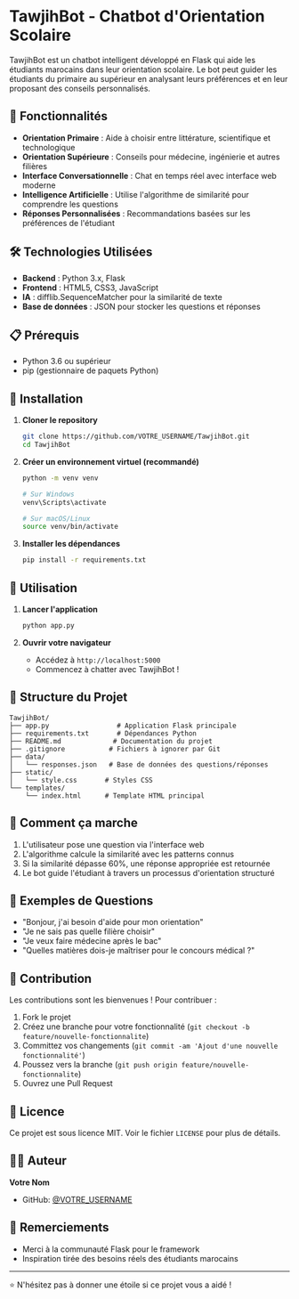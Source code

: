 # TawjihBot - Chatbot d'Orientation Scolaire

TawjihBot est un chatbot intelligent développé en Flask qui aide les étudiants marocains dans leur orientation scolaire. Le bot peut guider les étudiants du primaire au supérieur en analysant leurs préférences et en leur proposant des conseils personnalisés.

## 🚀 Fonctionnalités

- **Orientation Primaire** : Aide à choisir entre littérature, scientifique et technologique
- **Orientation Supérieure** : Conseils pour médecine, ingénierie et autres filières
- **Interface Conversationnelle** : Chat en temps réel avec interface web moderne
- **Intelligence Artificielle** : Utilise l'algorithme de similarité pour comprendre les questions
- **Réponses Personnalisées** : Recommandations basées sur les préférences de l'étudiant

## 🛠️ Technologies Utilisées

- **Backend** : Python 3.x, Flask
- **Frontend** : HTML5, CSS3, JavaScript
- **IA** : difflib.SequenceMatcher pour la similarité de texte
- **Base de données** : JSON pour stocker les questions et réponses

## 📋 Prérequis

- Python 3.6 ou supérieur
- pip (gestionnaire de paquets Python)

## 🔧 Installation

1. **Cloner le repository**
   ```bash
   git clone https://github.com/VOTRE_USERNAME/TawjihBot.git
   cd TawjihBot
   ```

2. **Créer un environnement virtuel (recommandé)**
   ```bash
   python -m venv venv
   
   # Sur Windows
   venv\Scripts\activate
   
   # Sur macOS/Linux
   source venv/bin/activate
   ```

3. **Installer les dépendances**
   ```bash
   pip install -r requirements.txt
   ```

## 🚀 Utilisation

1. **Lancer l'application**
   ```bash
   python app.py
   ```

2. **Ouvrir votre navigateur**
   - Accédez à `http://localhost:5000`
   - Commencez à chatter avec TawjihBot !

## 📁 Structure du Projet

```
TawjihBot/
├── app.py                 # Application Flask principale
├── requirements.txt       # Dépendances Python
├── README.md             # Documentation du projet
├── .gitignore           # Fichiers à ignorer par Git
├── data/
│   └── responses.json   # Base de données des questions/réponses
├── static/
│   └── style.css       # Styles CSS
└── templates/
    └── index.html      # Template HTML principal
```

## 🎯 Comment ça marche

1. L'utilisateur pose une question via l'interface web
2. L'algorithme calcule la similarité avec les patterns connus
3. Si la similarité dépasse 60%, une réponse appropriée est retournée
4. Le bot guide l'étudiant à travers un processus d'orientation structuré

## 📝 Exemples de Questions

- "Bonjour, j'ai besoin d'aide pour mon orientation"
- "Je ne sais pas quelle filière choisir"
- "Je veux faire médecine après le bac"
- "Quelles matières dois-je maîtriser pour le concours médical ?"

## 🤝 Contribution

Les contributions sont les bienvenues ! Pour contribuer :

1. Fork le projet
2. Créez une branche pour votre fonctionnalité (`git checkout -b feature/nouvelle-fonctionnalite`)
3. Committez vos changements (`git commit -am 'Ajout d'une nouvelle fonctionnalité'`)
4. Poussez vers la branche (`git push origin feature/nouvelle-fonctionnalite`)
5. Ouvrez une Pull Request

## 📄 Licence

Ce projet est sous licence MIT. Voir le fichier `LICENSE` pour plus de détails.

## 👨‍💻 Auteur

**Votre Nom**
- GitHub: [@VOTRE_USERNAME](https://github.com/VOTRE_USERNAME)

## 🙏 Remerciements

- Merci à la communauté Flask pour le framework
- Inspiration tirée des besoins réels des étudiants marocains

---

⭐ N'hésitez pas à donner une étoile si ce projet vous a aidé !
